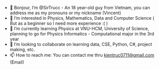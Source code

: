 - 👋 Bonjour, I’m @SirTrucc - An 18 year-old guy from Vietnam, you can address me as my pronouns or my nickname (Vincent)
- 👀 I’m interested in Physics, Mathematics, Data and Computer Science ( But as a beginner so I need more experience :( )
- 🌱 I’m currently learning Physics at VNU-HCM, University of Science, planning to go for Physics Informatics - Computational major in the 3rd year
- 💞️ I’m looking to collaborate on learning data, CSE, Python, C#, project making, etc.
- 📫 How to reach me: You can contact me thru kientruc0711@gmail.com (Email)

<!---
SirTrucc/SirTrucc is a ✨ special ✨ repository because its `README.md` (this file) appears on your GitHub profile.
You can click the Preview link to take a look at your changes.
--->
